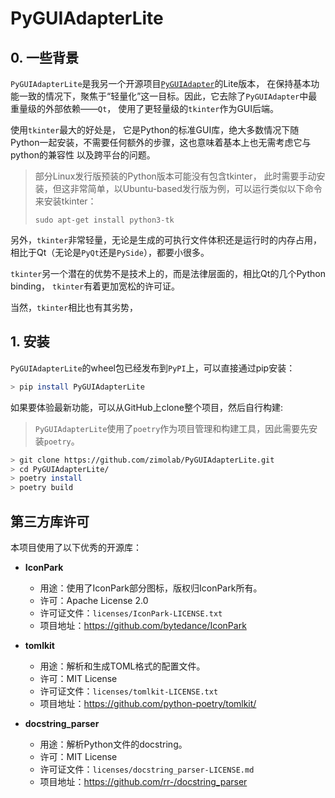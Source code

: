 # PyGUIAdapterLite

## 0. 一些背景

`PyGUIAdapterLite`是我另一个开源项目[`PyGUIAdapter`](https://github.com/zimolab/PyGUIAdapterLite)的Lite版本，
在保持基本功能一致的情况下，聚焦于“轻量化”这一目标。因此，它去除了`PyGUIAdapter`中最重量级的外部依赖——`Qt`，
使用了更轻量级的`tkinter`作为GUI后端。

使用`tkinter`最大的好处是， 它是Python的标准GUI库，绝大多数情况下随Python一起安装，不需要任何额外的步骤，这也意味着基本上也无需考虑它与python的兼容性
以及跨平台的问题。

> 部分Linux发行版预装的Python版本可能没有包含tkinter， 此时需要手动安装，但这非常简单，以Ubuntu-based发行版为例，可以运行类似以下命令来安装tkinter：
> 
> ```
> sudo apt-get install python3-tk
> ```
>

另外，`tkinter`非常轻量，无论是生成的可执行文件体积还是运行时的内存占用，相比于Qt（无论是`PyQt`还是`PySide`），都要小很多。

`tkinter`另一个潜在的优势不是技术上的，而是法律层面的，相比Qt的几个Python binding， `tkinter`有着更加宽松的许可证。

当然，`tkinter`相比也有其劣势，


## 1. 安装

`PyGUIAdapterLite`的wheel包已经发布到`PyPI`上，可以直接通过pip安装：

```bash
> pip install PyGUIAdapterLite
```

如果要体验最新功能，可以从GitHub上clone整个项目，然后自行构建:

> `PyGUIAdapterLite`使用了`poetry`作为项目管理和构建工具，因此需要先安装`poetry`。

``` bash
> git clone https://github.com/zimolab/PyGUIAdapterLite.git
> cd PyGUIAdapterLite/
> poetry install
> poetry build
```


## 第三方库许可

本项目使用了以下优秀的开源库：

- **IconPark** 
  - 用途：使用了IconPark部分图标，版权归IconPark所有。
  - 许可：Apache License 2.0
  - 许可证文件：`licenses/IconPark-LICENSE.txt`
  - 项目地址：https://github.com/bytedance/IconPark

- **tomlkit**
  - 用途：解析和生成TOML格式的配置文件。
  - 许可：MIT License
  - 许可证文件：`licenses/tomlkit-LICENSE.txt`
  - 项目地址：https://github.com/python-poetry/tomlkit/

- **docstring_parser**
  - 用途：解析Python文件的docstring。
  - 许可：MIT License
  - 许可证文件：`licenses/docstring_parser-LICENSE.md`
  - 项目地址：https://github.com/rr-/docstring_parser